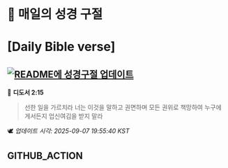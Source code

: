 # 🙏 매일의 성경 구절
# [Daily Bible verse]
## [![README에 성경구절 업데이트](https://github.com/DONGSUKA/first_test/actions/workflows/update-readme-bible.yml/badge.svg)](https://github.com/DONGSUKA/first_test/actions/workflows/update-readme-bible.yml)
<!-- START_BIBLE_VERSE -->
📖 **디도서 2:15**
> 선한 일을 가르치라 너는 이것을 말하고 권면하며 모든 권위로 책망하여 누구에게서든지 업신여김을 받지 말라

🕊️ _업데이트 시각: 2025-09-07 19:55:40 KST_
  <!-- END_BIBLE_VERSE -->
## GITHUB_ACTION

